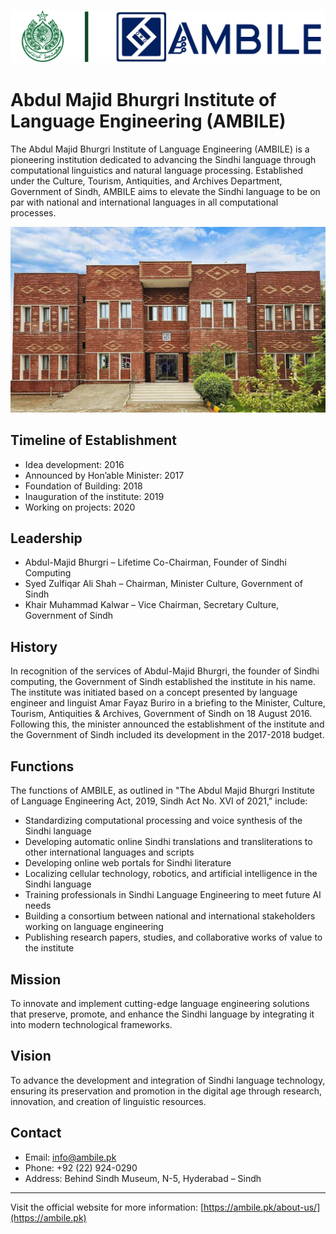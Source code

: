![AMBILE Logo](LOGO-AMBILE-GOS.png)

# Abdul Majid Bhurgri Institute of Language Engineering (AMBILE)


The Abdul Majid Bhurgri Institute of Language Engineering (AMBILE) is a pioneering institution dedicated to advancing the Sindhi language through computational linguistics and natural language processing. Established under the Culture, Tourism, Antiquities, and Archives Department, Government of Sindh, AMBILE aims to elevate the Sindhi language to be on par with national and international languages in all computational processes.

![AMBILE Building](ambile-office.jpg)

## Timeline of Establishment

- Idea development: 2016  
- Announced by Hon’able Minister: 2017  
- Foundation of Building: 2018  
- Inauguration of the institute: 2019  
- Working on projects: 2020  

## Leadership

- Abdul-Majid Bhurgri – Lifetime Co-Chairman, Founder of Sindhi Computing  
- Syed Zulfiqar Ali Shah – Chairman, Minister Culture, Government of Sindh  
- Khair Muhammad Kalwar – Vice Chairman, Secretary Culture, Government of Sindh  

## History

In recognition of the services of Abdul-Majid Bhurgri, the founder of Sindhi computing, the Government of Sindh established the institute in his name. The institute was initiated based on a concept presented by language engineer and linguist Amar Fayaz Buriro in a briefing to the Minister, Culture, Tourism, Antiquities & Archives, Government of Sindh on 18 August 2016. Following this, the minister announced the establishment of the institute and the Government of Sindh included its development in the 2017-2018 budget.

## Functions

The functions of AMBILE, as outlined in "The Abdul Majid Bhurgri Institute of Language Engineering Act, 2019, Sindh Act No. XVI of 2021," include:

- Standardizing computational processing and voice synthesis of the Sindhi language  
- Developing automatic online Sindhi translations and transliterations to other international languages and scripts  
- Developing online web portals for Sindhi literature  
- Localizing cellular technology, robotics, and artificial intelligence in the Sindhi language  
- Training professionals in Sindhi Language Engineering to meet future AI needs  
- Building a consortium between national and international stakeholders working on language engineering  
- Publishing research papers, studies, and collaborative works of value to the institute  

## Mission

To innovate and implement cutting-edge language engineering solutions that preserve, promote, and enhance the Sindhi language by integrating it into modern technological frameworks.

## Vision

To advance the development and integration of Sindhi language technology, ensuring its preservation and promotion in the digital age through research, innovation, and creation of linguistic resources.

## Contact

- Email: info@ambile.pk  
- Phone: +92 (22) 924-0290  
- Address: Behind Sindh Museum, N-5, Hyderabad – Sindh  

---

Visit the official website for more information: [https://ambile.pk/about-us/](https://ambile.pk)
